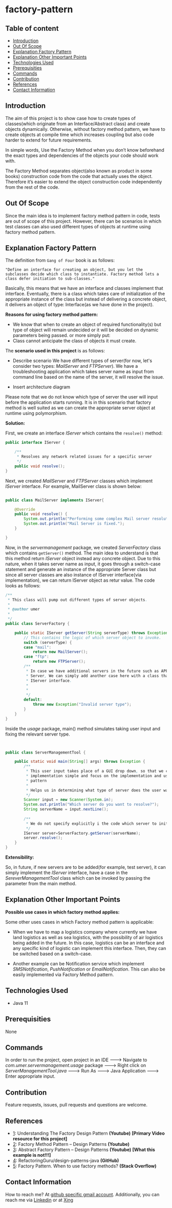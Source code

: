 # factory-pattern

## Table of content
- [Introduction](#introduction)
- [Out Of Scope](#out-of-scope)
- [Explanation Factory Pattern](#explanation-factory-pattern)
- [Explanation Other Important Points](#explanation-other-important-points)
- [Technologies Used](#technologies-used)
- [Prerequisities](#prerequisities)
- [Commands](#commands)
- [Contribution](#contribution)
- [References](#references)
- [Contact Information](#contact-information)

## Introduction

The aim of this project is to show case how to create types of classes(which originate from an Interface/Abstract class) and create objects dynamically. Otherwise, without factory method pattern, we have to create objects at compile time which increases coupling but also code harder to extend for future requirements.

In simple words, Use the Factory Method when you don’t know beforehand the exact types and dependencies of the objects your code should work with.

The Factory Method separates object(also known as product in some books) construction code from the code that actually uses the object. Therefore it’s easier to extend the object construction code independently from the rest of the code.


## Out Of Scope

Since the main idea is to implement factory method pattern in code, tests are out of scope of this project. However, there can be scenarios in which test classes can also used different types of objects at runtime using factory method pattern. 

## Explanation Factory Pattern

The definition from `Gang of Four` book is as follows:

`"Define an interface for creating an object, but you let the subclasses decide which class to instantiate. Factory method lets a class defer initiation to sub-classes."`

Basically, this means that we have an interface and classes implement that interface. Eventually, there is a class which takes care of initialization of the appropriate instance of the class but instead of delivering a concrete object, it delivers an object of type: Interface(as we have done in the project).

**Reasons for using factory method pattern:**

- We know that when to create an object of required functionality(s) but type of object will remain undecided or it will be decided on dynamic parameters being passed. or more simply put: 
- Class cannot anticipate the class of objects it must create.



The **scenario used in this project** is as follows:

- Describe scenario
We have different types of server(for now, let's consider two types: _MailServer_ and _FTPServer_). We have a troubleshooting application which takes server name as input from command line based on the name of the server, it will resolve the issue. 

- Insert architecture diagram

Please note that we do not know which type of server the user will input before the application starts running. It is in this scenario that factory method is well suited as we can create the appropriate server object at runtime using polymorphism.  

**Solution:**

First, we create an interface _IServer_ which contains the `resolve()` method:

```java 
public interface IServer {

	/**
	 * Resolves any network related issues for a specific server
	 */
	public void resolve();
}

```

Next, we created _MailServer_ and _FTPServer_ classes which implement _IServer_ interface. For example, MailServer class is shown below:

```java

public class MailServer implements IServer{

	@Override
	public void resolve() {
		System.out.println("Performing some complex Mail server resolution algolrithm.");
		System.out.println("Mail Server is fixed.");
	}

}

```

 Now, in the _servermanagement_ package, we created _ServerFactory_ class which contains `getServer()` method. The main idea to understand is that this method return _IServer_ object instead any concrete object. Due to this nature, when it takes server name as input, it goes through a switch-case statement and generate an instance of the appropriate Server class but since all server classes are also instance of IServer interface(via implementation), we can return IServer object as retur value. The code looks as follows:
 
```java
/**
 * This class will pump out different types of server objects.
 * 
 * @author umer
 *
 */
public class ServerFactory {

	public static IServer getServer(String serverType) throws Exception {
		// This contains the logic of which server object to invoke.
		switch (serverType) {
		case "mail":
			return new MailServer();
		case "ftp":
			return new FTPServer();
		/**
		 * In case we have additional servers in the future such as APP Server or Test
		 * Server, We can simply add another case here with a class that implements the
		 * IServer interface.
		 * 
		 * 
		 */
		default:
			throw new Exception("Invalid server type");
		}
	}
}
```

Inside the _usage_ package, main() method simulates taking user input and fixing the relevant server type.  

```java


public class ServerManagementTool {

	public static void main(String[] args) throws Exception {
		/**
		 * This user input takes place of a GUI drop down, so that we can keep the
		 * implementation simple and focus on the implementation and usage of Factory
		 * pattern
		 * 
		 * Helps us in determining what type of server does the user wants to resolve?
		 */
		Scanner input = new Scanner(System.in);
		System.out.println("Which server do you want to resolve?");
		String serverName = input.nextLine();
		
		/**
		 * We do not specify explicitly i the code which server to initialize. This is taken care of by the factory itself.
		 */
		IServer server=ServerFactory.getServer(serverName);
		server.resolve();
	}
}

```

**Extensibility:**

So, in future, if new servers are to be added(for example, test server), it can simply implement the _IServer_ interface, have a case in the _SereverManagementTool_ class which can be invoked by passing the parameter from the main method.

## Explanation Other Important Points


**Possible use cases in which factory method applies:**

Some other uses cases in which Factory method pattern is applicable:

- When we have to map a logistics company where currently we have land logistics as well as sea logistics, with the possibility of air logistics being added in the future. In this case, logistics can be an interface and any specific kind of logistic can implement this interface. Then, they can be switched based on a switch-case.

-  Another example can be Notification service which implement _SMSNotification_, _PushNotification_ or _EmailNotification_. This can also be easily implemented via Factory Method pattern. 

## Technologies Used

- Java 11

## Prerequisities

None

## Commands

In order to run the project, open project in an IDE ---> Navigate to _com.umer.servermanagement.usage_ package ---> Right click on _ServerManagementTool.java_ ---> Run As ---> Java Application ---> Enter appropriate input.

## Contribution

Feature requests, issues, pull requests and questions are welcome.

## References

- [1](https://www.youtube.com/watch?v=mTzDf_EZ1aM): Understanding The Factory Design Pattern **(Youtube)** **[Primary Video resource for this project]**
- [2](https://www.youtube.com/watch?v=EcFVTgRHJLM): Factory Method Pattern – Design Patterns **(Youtube)**
- [3](https://www.youtube.com/watch?v=v-GiuMmsXj4): Abstract Factory Pattern – Design Patterns **(Youtube)** **[What this example is not!!!]**
- [4](https://github.com/RefactoringGuru/design-patterns-java/tree/master/src/refactoring_guru/factory_method/example):  RefactoringGuru/design-patterns-java **(GitHub)**
- [5](https://stackoverflow.com/questions/69849/factory-pattern-when-to-use-factory-methods): Factory Pattern. When to use factory methods? **(Stack Overflow)**

## Contact Information

How to reach me? At [github specific gmail account](mailto:syedumerahmedcode@gmail.com?subject=%5BGitHub%5D%20Hello%20from%20Github). Additionally, you can reach me via [Linkedin](https://www.linkedin.com/in/syed-umer-ahmed-a346a746/) or at [Xing](https://www.xing.com/profile/SyedUmer_Ahmed/cv)

